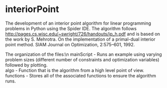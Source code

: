 # interiorPoint
The development of an interior point algorithm for linear programming problems in Python using the Spider IDE.  The algorithm follows http://pages.cs.wisc.edu/~swright/726/handouts/ip_h.pdf and is based on the work by 
S. Mehrotra. On the implementation of a primal-dual interior point method. SIAM Journal on Optimization, 2:575–601, 1992.

The organization of the files:\n
mainScript - Runs an example using varying problem sizes (different number of constraints and optimization variables) followed by plotting.  
algo - Function that is the algorithm from a high level point of view.
functions - Stores all of the associated functions to ensure the algorithm runs.
